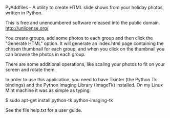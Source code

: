 PyAddfiles - A utility to create HTML slide shows from your holiday
photos, written in Python.

This is free and unencumbered software released into the public domain.
http://unlicense.org/

You create groups, add some photos to each group and then click the
"Generate HTML" option. It will generate an index.html page containing
the chosen thumbnail for each group, and when you click on the thumbnail
you can browse the photos in each group.

There are some additional operations, like scaling your photos to fit
on your screen and rotate them.

In order to use this application, you need to have Tkinter (the Python
Tk bindings) and the Python Imaging Library (ImageTk) installed.  On my
Linux Mint machine it was as simple as typing:

$ sudo apt-get install python-tk python-imaging-tk

See the file help.txt for a user guide.
